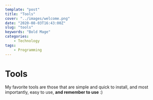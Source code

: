 ```yaml
---
template: "post"
title: "Tools"
cover: "../images/welcome.png"
date: "2020-08-03T16:43:00Z"
slug: "tools"
keywords: "Bold Mage"
categories: 
    - Technology
tags:
    - Programming
---
```


# Tools

My favorite tools are those that are simple and quick to install, and most importantly, easy to use, **and remember to use** :)